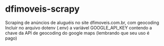 # dfimoveis-scrapy
Scraping de anúncios de aluguéis no site dfimoveis.com.br, com geocoding<br>
Incluir no arquivo dotenv (.env) a variável GOOGLE_API_KEY contendo a chave da API de geocoding do google maps (lembrando que seu uso é pago)
